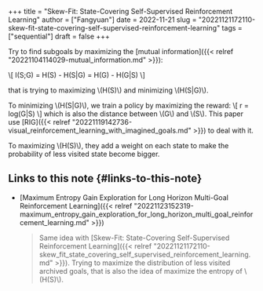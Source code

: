 +++
title = "Skew-Fit: State-Covering Self-Supervised Reinforcement Learning"
author = ["Fangyuan"]
date = 2022-11-21
slug = "20221121172110-skew-fit-state-covering-self-supervised-reinforcement-learning"
tags = ["sequential"]
draft = false
+++

Try to find subgoals by maximizing the [mutual information]({{< relref "20221104114029-mutual_information.md" >}}):

\\[
I(S;G) = H(S) - H(S|G) = H(G) - H(G|S)
\\]

that is trying to maximizing \\(H(S)\\) and minimizing \\(H(S|G)\\).

To minimizing \\(H(S|G)\\), we train a policy by maximizing the reward:
\\[
r = log(G|S)
\\]
which is also the distance between \\(G\\) and \\(S\\). This paper use [RIG]({{< relref "20221119142736-visual_reinforcement_learning_with_imagined_goals.md" >}}) to deal with it.

To maximizing \\(H(S)\\), they add a weight on each state to make the probability of less visited state become bigger.


## Links to this note {#links-to-this-note}

-   [Maximum Entropy Gain Exploration for Long Horizon Multi-Goal Reinforcement Learning]({{< relref "20221123152319-maximum_entropy_gain_exploration_for_long_horizon_multi_goal_reinforcement_learning.md" >}})

    > Same idea with [Skew-Fit: State-Covering Self-Supervised Reinforcement Learning]({{< relref "20221121172110-skew_fit_state_covering_self_supervised_reinforcement_learning.md" >}}). Trying to maximize the distribution of less visited archived goals, that is  also the idea of maximize the entropy of \\(H(S)\\).
